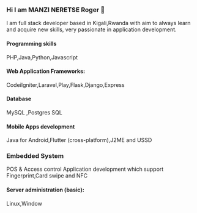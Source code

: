 ### Hi I am MANZI NERETSE Roger 👋
I am full stack developer based in Kigali,Rwanda 
with aim to always learn and
acquire new skills, very
passionate in application
development.

#### Programming skills
PHP,Java,Python,Javascript
#### Web Application Frameworks:
CodeiIgniter,Laravel,Play,Flask,Django,Express
#### Database
MySQL ,Postgres SQL
#### Mobile Apps development
Java for Android,Flutter (cross-platform),J2ME and USSD
### Embedded System
POS & Access control Application development which support Fingerprint,Card swipe and NFC
#### Server administration (basic):
Linux,Window
